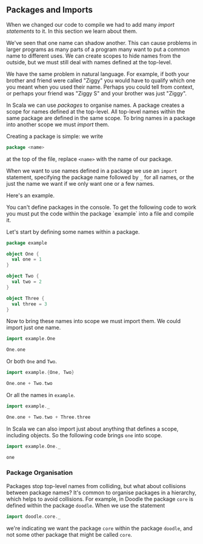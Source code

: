## Packages and Imports

When we changed our code to compile we had to add many *import statements* to it.
In this section we learn about them.

We've seen that one name can shadow another.
This can cause problems in larger programs as many parts of a program many want to put a common name to different uses.
We can create scopes to hide names from the outside, but we must still deal with names defined at the top-level.


We have the same problem in natural language.
For example, if both your brother and friend were called "Ziggy" you would have to qualify which one you meant when you used their name.
Perhaps you could tell from context, or perhaps your friend was "Ziggy S" and your brother was just "Ziggy".

In Scala we can use *packages* to organise names.
A package creates a scope for names defined at the top-level.
All top-level names within the same package are defined in the same scope.
To bring names in a package into another scope we must *import* them.

Creating a package is simple: we write

```scala
package <name>
```

at the top of the file, replace `<name>` with the name of our package.

When we want to use names defined in a package we use an `import` statement, specifying the package name followed by `_` for all names, or the just the name we want if we only want one or a few names.

Here's an example.

<div class="info">
You can't define packages in the console.
To get the following code to work you must put the code within the package `example` into a file and compile it.
</div>

Let's start by defining some names within a package.

```scala
package example

object One {
  val one = 1
}

object Two {
  val two = 2
}

object Three {
  val three = 3
}
```

Now to bring these names into scope we must import them.
We could import just one name.

```scala
import example.One

One.one
```

Or both `One` and `Two`.

```scala
import example.{One, Two}

One.one + Two.two
```

Or all the names in `example`.

```scala
import example._

One.one + Two.two + Three.three
```

In Scala we can also import just about anything that defines a scope, including objects.
So the following code brings `one` into scope.

```scala
import example.One._

one
```

### Package Organisation

Packages stop top-level names from colliding, but what about collisions between package names?
It's common to organise packages in a hierarchy, which helps to avoid collisions.
For example, in Doodle the package `core` is defined within the package `doodle`.
When we use the statement

```scala mdoc:silent
import doodle.core._
```

we're indicating we want the package `core` within the package `doodle`, and not some other package that might be called `core`.
